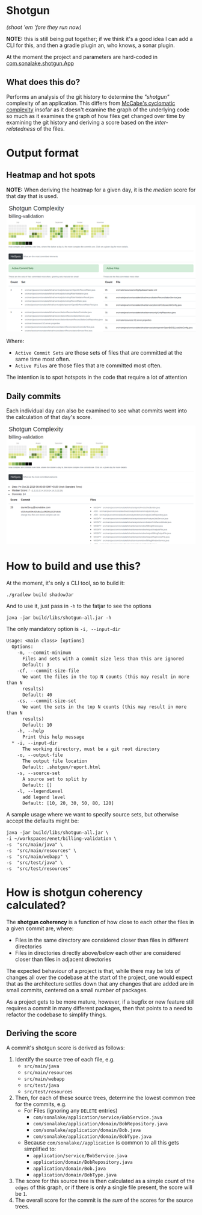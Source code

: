 # Shotgun
_(shoot 'em 'fore they run now)_

**NOTE:** this is still being put together; if we think it's a good idea I 
can add a CLI for this, and then a gradle plugin an, who knows, a sonar plugin.

At the moment the project and parameters are hard-coded in 
[com.sonalake.shotgun.App](src/main/java/com/sonalake/shotgun/App.java)

## What does this do?

Performs an analysis of the git history to determine the _"shotgun"_ complexity 
of an application. This differs from [McCabe's cyclomatic complexity](https://en.wikipedia.org/wiki/Cyclomatic_complexity)
insofar as it doesn't examine the graph of the underlying code so much as it
examines the graph of how files get changed over time by examining the git
history and deriving a score based on the _inter-relatedness_ of the files.


# Output format

## Heatmap and hot spots
**NOTE:** When deriving the heatmap for a given day, it is the _median_ score for that
day that is used.

![](docs/hotspot.png)

Where:
* `Active Commit Sets` are those sets of files that are committed at the same time most often.
* `Active Files` are those files that are committed most often. 

The intention is to spot hotspots in the code that require a lot of attention

## Daily commits

Each individual day can also be examined to see what commits went into the 
calculation of that day's score.

![](docs/daily.png)

 
# How to build and use this?

At the moment, it's only a CLI tool, so to build it:
    
    ./gradlew build shadowJar


And to use it, just pass in `-h` to the fatjar to see the options

    java -jar build/libs/shotgun-all.jar -h


The only mandatory option is `-i, --input-dir`

```
Usage: <main class> [options]
  Options:
    -m, --commit-minimum
      Files and sets with a commit size less than this are ignored
      Default: 3
    -cf, --commit-size-file
      We want the files in the top N counts (this may result in more than N 
      results) 
      Default: 40
    -cs, --commit-size-set
      We want the sets in the top N counts (this may result in more than N 
      results) 
      Default: 10
    -h, --help
      Print this help message
  * -i, --input-dir
      The working directory, must be a git root directory
    -o, --output-file
      The output file location
      Default: .shotgun/report.html
    -s, --source-set
      A source set to split by
      Default: []
    -l, --legendLevel
      add legend level
      Default: [10, 20, 30, 50, 80, 120]

```    

A sample usage where we want to specify source sets, but otherwise accept the defaults 
might be:

    java -jar build/libs/shotgun-all.jar \    
    -i ~/workspaces/enet/billing-validation \
    -s  "src/main/java" \
    -s  "src/main/resources" \
    -s  "src/main/webapp" \
    -s  "src/test/java" \
    -s  "src/test/resources" 

# How is shotgun coherency calculated?
The **shotgun coherency** is a function of how close to each other the files
in a given commit are, where:
* Files in the same directory are considered closer than files in different 
directories
* Files in directories directly above/below each other are considered closer than
files in adjacent directories 

The expected behaviour of a project is that, while there may be lots of changes
all over the codebase at the start of the project, one would expect that as
the architecture settles down that any changes that are added are in small
commits, centered on a small number of packages.

As a project gets to be more mature, however, if a bugfix or new feature still 
requires a commit in many different packages, then that points to a need to 
refactor the codebase to simplify things. 


## Deriving the score
A commit's shotgun score is derived as follows:

1. Identify the source tree of each file, e.g.
    * `src/main/java`
    * `src/main/resources`
    * `src/main/webapp`
    * `src/test/java`
    * `src/test/resources`
1. Then, for each of these source trees, determine the lowest common tree for
the commits, e.g.
    * For Files (ignoring any `DELETE` entries)
        * `com/sonalake/application/service/BobService.java`
        * `com/sonalake/application/domain/BobRepository.java`
        * `com/sonalake/application/domain/Bob.java`
        * `com/sonalake/application/domain/BobType.java`
    * Because `com/sonalake//application` is common to all this gets
    simplified to:
        * `application/service/BobService.java`
        * `application/domain/BobRepository.java`
        * `application/domain/Bob.java`
        * `application/domain/BobType.java`
1. The score for this source tree is then calculated as a simple count of the 
    `edges` of this graph, or if there is only a single file present, the 
    score will be `1`.
1. The overall score for the commit is the _sum_ of the scores for the source trees.
